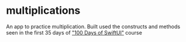 # multiplications
An app to practice multiplication. Built used the constructs and methods seen in the first 35 days of ["100 Days of SwiftUI"](https://www.hackingwithswift.com/100/swiftui) course
